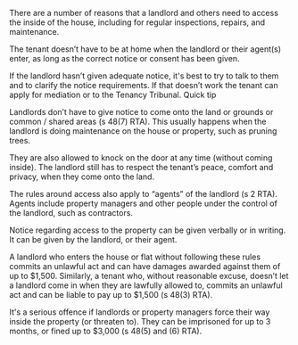 

There are a number of reasons that a landlord and others need to access the inside of the house, including for regular inspections, repairs, and maintenance.

The tenant doesn’t have to be at home when the landlord or their agent(s) enter, as long as the correct notice or consent has been given.

If the landlord hasn’t given adequate notice, it's best to try to talk to them and to clarify the notice requirements. If that doesn’t work the tenant can apply for mediation or to the Tenancy Tribunal.
Quick tip

Landlords don’t have to give notice to come onto the land or grounds or common / shared areas (s 48(7) RTA). This usually happens when the landlord is doing maintenance on the house or property, such as pruning trees.

They are also allowed to knock on the door at any time (without coming inside). The landlord still has to respect the tenant’s peace, comfort and privacy, when they come onto the land.

The rules around access also apply to “agents” of the landlord (s 2 RTA). Agents include property managers and other people under the control of the landlord, such as contractors.

Notice regarding access to the property can be given verbally or in writing. It can be given by the landlord, or their agent.

A landlord who enters the house or flat without following these rules commits an unlawful act and can have damages awarded against them of up to $1,500. Similarly, a tenant who, without reasonable excuse, doesn’t let a landlord come in when they are lawfully allowed to, commits an unlawful act and can be liable to pay up to $1,500 (s 48(3) RTA).

It's a serious offence if landlords or property managers force their way inside the property (or threaten to). They can be imprisoned for up to 3 months, or fined up to $3,000 (s 48(5) and (6) RTA).
